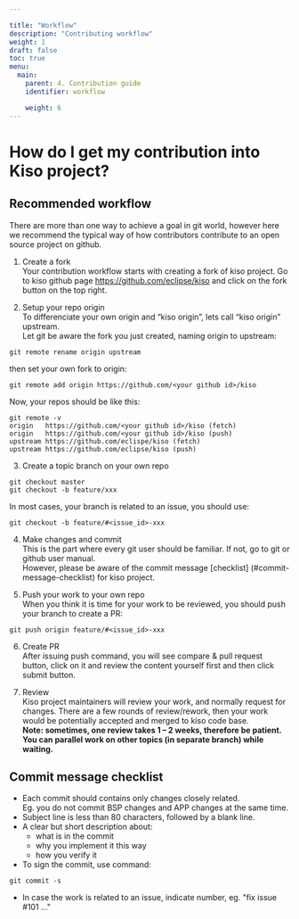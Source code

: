 ```yaml
---

title: "Workflow"
description: "Contributing workflow"
weight: 1
draft: false
toc: true
menu:
  main:
    parent: 4. Contribution guide
    identifier: workflow

    weight: 6
---
```


# How do I get my contribution into Kiso project?

## Recommended workflow
There are more than one way to achieve a goal in git world, however here we recommend the typical way of how contributors contribute to an open source project on github.

1. Create a fork  
Your contribution workflow starts with creating a fork of kiso project. Go to kiso github page https://github.com/eclipse/kiso and click on the fork button on the top right.

2. Setup your repo origin  
To differenciate your own origin and “kiso origin”, lets call “kiso origin” upstream.  
Let git be aware the fork you just created, naming origin to upstream:  
~~~~
git remote rename origin upstream  
~~~~  
then set your own fork to origin:
~~~~
git remote add origin https://github.com/<your github id>/kiso
~~~~
Now, your repos should be like this:
~~~~
git remote -v
origin   https://github.com/<your github id>/kiso (fetch)
origin   https://github.com/<your github id>/kiso (push)
upstream https://github.com/eclispe/kiso (fetch)
upstream https://github.com/eclipse/kiso (push)
~~~~

3. Create a topic branch on your own repo  
~~~~
git checkout master
git checkout -b feature/xxx
~~~~
In most cases, your branch is related to an issue, you should use:
~~~~
git checkout -b feature/#<issue_id>-xxx
~~~~


4. Make changes and commit  
This is the part where every git user should be familiar. If not, go to git or github user manual.  
However, please be aware of the commit message [checklist] (#commit-message-checklist) for kiso project.

5. Push your work to your own repo  
When you think it is time for your work to be reviewed, you should push your branch to create a PR:
~~~~
git push origin feature/#<issue_id>-xxx
~~~~

6. Create PR  
After issuing push command, you will see compare & pull request button, click on it and review the content yourself first and then click submit button.

7. Review  
Kiso project maintainers will review your work, and normally request for changes. There are a few rounds of review/rework, then your work would be potentially accepted and merged to kiso code base.  
**Note: sometimes, one review takes 1 – 2 weeks, therefore be patient. You can parallel work on other topics (in separate branch) while waiting.**

## Commit message checklist
- Each commit should contains only changes closely related.   
Eg. you do not commit BSP changes and APP changes at the same time. 
- Subject line is less than 80 characters, followed by a blank line.
- A clear but short description about:
  - what is in the commit
  - why you implement it this way
  - how you verify it
- To sign the commit, use command:
~~~~
git commit -s
~~~~
- In case the work is related to an issue, indicate number, eg. "fix issue #101 ..."
